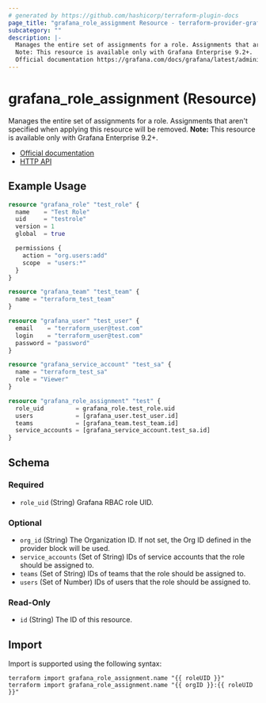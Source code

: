 ```yaml
---
# generated by https://github.com/hashicorp/terraform-plugin-docs
page_title: "grafana_role_assignment Resource - terraform-provider-grafana"
subcategory: ""
description: |-
  Manages the entire set of assignments for a role. Assignments that aren't specified when applying this resource will be removed.
  Note: This resource is available only with Grafana Enterprise 9.2+.
  Official documentation https://grafana.com/docs/grafana/latest/administration/roles-and-permissions/access-control/HTTP API https://grafana.com/docs/grafana/latest/developers/http_api/access_control/
---
```


# grafana_role_assignment (Resource)

Manages the entire set of assignments for a role. Assignments that aren't specified when applying this resource will be removed.
**Note:** This resource is available only with Grafana Enterprise 9.2+.
* [Official documentation](https://grafana.com/docs/grafana/latest/administration/roles-and-permissions/access-control/)
* [HTTP API](https://grafana.com/docs/grafana/latest/developers/http_api/access_control/)

## Example Usage

```terraform
resource "grafana_role" "test_role" {
  name    = "Test Role"
  uid     = "testrole"
  version = 1
  global  = true

  permissions {
    action = "org.users:add"
    scope  = "users:*"
  }
}

resource "grafana_team" "test_team" {
  name = "terraform_test_team"
}

resource "grafana_user" "test_user" {
  email    = "terraform_user@test.com"
  login    = "terraform_user@test.com"
  password = "password"
}

resource "grafana_service_account" "test_sa" {
  name = "terraform_test_sa"
  role = "Viewer"
}

resource "grafana_role_assignment" "test" {
  role_uid         = grafana_role.test_role.uid
  users            = [grafana_user.test_user.id]
  teams            = [grafana_team.test_team.id]
  service_accounts = [grafana_service_account.test_sa.id]
}
```

<!-- schema generated by tfplugindocs -->
## Schema

### Required

- `role_uid` (String) Grafana RBAC role UID.

### Optional

- `org_id` (String) The Organization ID. If not set, the Org ID defined in the provider block will be used.
- `service_accounts` (Set of String) IDs of service accounts that the role should be assigned to.
- `teams` (Set of String) IDs of teams that the role should be assigned to.
- `users` (Set of Number) IDs of users that the role should be assigned to.

### Read-Only

- `id` (String) The ID of this resource.

## Import

Import is supported using the following syntax:

```shell
terraform import grafana_role_assignment.name "{{ roleUID }}"
terraform import grafana_role_assignment.name "{{ orgID }}:{{ roleUID }}"
```
